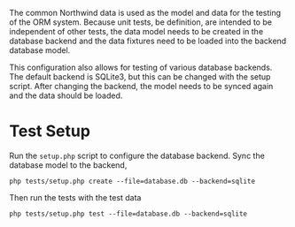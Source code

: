 The common Northwind data is used as the model and data for the testing of
the ORM system. Because unit tests, be definition, are intended to be
independent of other tests, the data model needs to be created in the database
backend and the data fixtures need to be loaded into the backend database
model.

This configuration also allows for testing of various database backends.
The default backend is SQLite3, but this can be changed with the setup
script. After changing the backend, the model needs to be synced again and
the data should be loaded.

Test Setup
==========
Run the `setup.php` script to configure the database backend. Sync the
database model to the backend,

    php tests/setup.php create --file=database.db --backend=sqlite

Then run the tests with the test data

    php tests/setup.php test --file=database.db --backend=sqlite